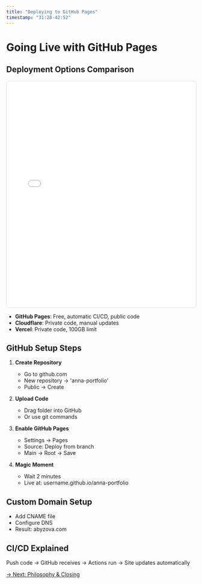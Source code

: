 ```yaml
---
title: "Deploying to GitHub Pages"
timestamp: "31:28-42:52"
---
```


# Going Live with GitHub Pages

## Deployment Options Comparison

<div style="width: 100%; height: 600px; border: 1px solid #ddd; border-radius: 8px; overflow: hidden;">
<iframe src="../../diagrams/viewer.html#Ztri2CGQKDYpPN5xoF3qH" width="100%" height="100%" frameborder="0"></iframe>
</div>

- **GitHub Pages**: Free, automatic CI/CD, public code
- **Cloudflare**: Private code, manual updates
- **Vercel**: Private code, 100GB limit

## GitHub Setup Steps

1. **Create Repository**
    - Go to github.com
    - New repository → 'anna-portfolio'
    - Public → Create

2. **Upload Code**
    - Drag folder into GitHub
    - Or use git commands

3. **Enable GitHub Pages**
    - Settings → Pages
    - Source: Deploy from branch
    - Main → Root → Save

4. **Magic Moment**
    - Wait 2 minutes
    - Live at: username.github.io/anna-portfolio

## Custom Domain Setup
- Add CNAME file
- Configure DNS
- Result: abyzova.com

## CI/CD Explained
Push code → GitHub receives → Actions run → Site updates automatically

[→ Next: Philosophy & Closing](08-closing.md)